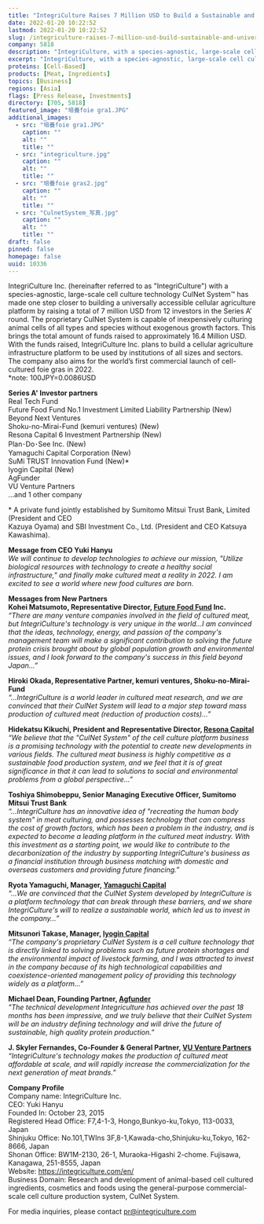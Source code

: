 ```yaml
---
title: "IntegriCulture Raises 7 Million USD to Build a Sustainable and Universally Accessible Cellular Agriculture Infrastructure"
date: 2022-01-20 10:22:52
lastmod: 2022-01-20 10:22:52
slug: /integriculture-raises-7-million-usd-build-sustainable-and-universally-accessible-cellular
company: 5818
description: "IntegriCulture, with a species-agnostic, large-scale cell culture technology CulNet System, is one step closer to building a universally accessible cellular agriculture platform after raising a total of 7 million USD from 12 investors in a Series A round. The company also aims for the world’s first commercial launch of cell-cultured foie gras in 2022."
excerpt: "IntegriCulture, with a species-agnostic, large-scale cell culture technology CulNet System, is one step closer to building a universally accessible cellular agriculture platform after raising a total of 7 million USD from 12 investors in a Series A round. The company also aims for the world’s first commercial launch of cell-cultured foie gras in 2022."
proteins: [Cell-Based]
products: [Meat, Ingredients]
topics: [Business]
regions: [Asia]
flags: [Press Release, Investments]
directory: [705, 5818]
featured_image: "培養foie gra1.JPG"
additional_images:
  - src: "培養foie gra1.JPG"
    caption: ""
    alt: ""
    title: ""
  - src: "integriculture.jpg"
    caption: ""
    alt: ""
    title: ""
  - src: "培養foie gras2.jpg"
    caption: ""
    alt: ""
    title: ""
  - src: "CulnetSystem_写真.jpg"
    caption: ""
    alt: ""
    title: ""
draft: false
pinned: false
homepage: false
uuid: 10336
---
```

<p>IntegriCulture Inc. (hereinafter referred to as "IntegriCulture") with a species-agnostic, large-scale cell culture technology CulNet System™ has made one step closer to building a universally accessible cellular agriculture platform by raising a total of 7 million USD from 12 investors in the Series A’ round. The proprietary CulNet System is capable of inexpensively culturing animal cells of all types and species without exogenous growth factors. This brings the total amount of funds raised to approximately 16.4 Million USD. With the funds raised, IntegriCulture Inc. plans to build a cellular agriculture infrastructure platform to be used by institutions of all sizes and sectors. The company also aims for the world’s first commercial launch of cell-cultured foie gras in 2022.<br />
*note: 100JPY=0.0086USD</p>
<p><strong>Series A' Investor partners</strong><br />
Real Tech Fund<br />
Future Food Fund No.1 Investment Limited Liability Partnership (New)<br />
Beyond Next Ventures<br />
Shoku-no-Mirai-Fund (kemuri ventures) (New)<br />
Resona Capital 6 Investment Partnership (New)<br />
Plan･Do･See Inc. (New)<br />
Yamaguchi Capital Corporation (New)<br />
SuMi TRUST Innovation Fund (New)*<br />
Iyogin Capital (New)<br />
AgFunder<br />
VU Venture Partners<br />
…and 1 other company</p>
<p>* A private fund jointly established by Sumitomo Mitsui Trust Bank, Limited (President and CEO<br />
Kazuya Oyama) and SBI Investment Co., Ltd. (President and CEO Katsuya Kawashima).</p>
<p><strong>Message from CEO Yuki Hanyu</strong><br />
<em>We will continue to develop technologies to achieve our mission, "Utilize biological resources with technology to create a healthy social infrastructure," and finally make cultured meat a reality in 2022. I am excited to see a world where new food cultures are born.</em></p>
<p><strong>Messages from New Partners</strong><br />
<strong>Kohei Matsumoto, Representative Director, <a href="https://futurefoodfund.co.jp/en">Future Food Fund</a> Inc.</strong><br />
<em>“There are many venture companies involved in the field of cultured meat, but IntegriCulture's technology is very unique in the world…I am convinced that the ideas, technology, energy, and passion of the company's management team will make a significant contribution to solving the future protein crisis brought about by global population growth and environmental issues, and I look forward to the company's success in this field beyond Japan…”</em></p>
<p><strong>Hiroki Okada, Representative Partner, kemuri ventures, Shoku-no-Mirai-Fund</strong><br />
<em>“...IntegriCulture is a world leader in cultured meat research, and we are convinced that their CulNet System will lead to a major step toward mass production of cultured meat (reduction of production costs)...”</em></p>
<p><strong>Hidekatsu Kikuchi, President and Representative Director, <a href="https://www.resona-gr.co.jp/resonacapital/index.html">Resona Capital</a></strong><br />
<em>“We believe that the "CulNet System" of the cell culture platform business is a promising technology with the potential to create new developments in various fields. The cultured meat business is highly competitive as a sustainable food production system, and we feel that it is of great significance in that it can lead to solutions to social and environmental problems from a global perspective…”</em></p>
<p><strong>Toshiya Shimobeppu, Senior Managing Executive Officer, Sumitomo Mitsui Trust Bank</strong><br />
<em>“...IntegriCulture has an innovative idea of "recreating the human body system" in meat culturing, and possesses technology that can compress the cost of growth factors, which has been a problem in the industry, and is expected to become a leading platform in the cultured meat industry. With this investment as a starting point, we would like to contribute to the decarbonization of the industry by supporting IntegriCulture's business as a financial institution through business matching with domestic and overseas customers and providing future financing.”</em></p>
<p><strong>Ryota Yamaguchi, Manager, <a href="http://yamaguchi-capital.co.jp/">Yamaguchi Capital</a></strong><br />
<em>“...We are convinced that the CulNet System developed by IntegriCulture is a platform technology that can break through these barriers, and we share IntegriCulture's will to realize a sustainable world, which led us to invest in the company…”</em></p>
<p><strong>Mitsunori Takase, Manager, <a href="https://www.iyo-capital.co.jp/">Iyogin Capital</a></strong><br />
<em>“The company's proprietary CulNet System is a cell culture technology that is directly linked to solving problems such as future protein shortages and the environmental impact of livestock farming, and I was attracted to invest in the company because of its high technological capabilities and coexistence-oriented management policy of providing this technology widely as a platform…”</em></p>
<p><strong>Michael Dean, Founding Partner, <a href="https://agfunder.com/">Agfunder</a></strong><br />
<em>"The technical development Integriculture has achieved over the past 18 months has been impressive, and we truly believe that their CulNet System will be an industry defining technology and will drive the future of sustainable, high quality protein production.”</em></p>
<p><strong>J. Skyler Fernandes, Co-Founder & General Partner, <a href="https://www.vuventurepartners.com/">VU Venture Partners</a></strong><br />
<em>“IntegriCulture's technology makes the production of cultured meat affordable at scale, and will rapidly increase the commercialization for the next generation of meat brands.”</em></p>
<p><strong>Company Profile</strong><br />
Company name: IntegriCulture Inc.<br />
CEO: Yuki Hanyu<br />
Founded In: October 23, 2015<br />
Registered Head Office: F7,4-1-3, Hongo,Bunkyo-ku,Tokyo, 113-0033, Japan<br />
Shinjuku Office: No.101,TWIns 3F,8-1,Kawada-cho,Shinjuku-ku,Tokyo, 162-8666, Japan<br />
Shonan Office: BW1M-2130, 26-1, Muraoka-Higashi 2-chome. Fujisawa, Kanagawa, 251-8555, Japan<br />
Website: <a href="https://integriculture.com/en/">https://integriculture.com/en/</a><br />
Business Domain: Research and development of animal-based cell cultured ingredients, cosmetics and foods using the general-purpose commercial-scale cell culture production system, CulNet System.</p>
<p>For media inquiries, please contact <a href="mailto:pr@integriculture.com">pr@integriculture.com</a></p>
